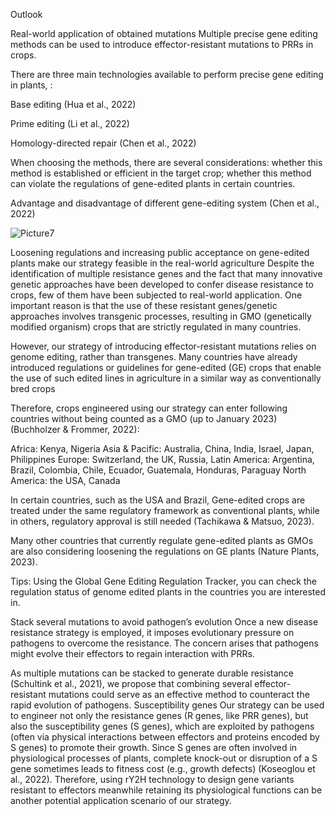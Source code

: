 Outlook

Real-world application of obtained mutations
Multiple precise gene editing methods can be used to introduce effector-resistant mutations to PRRs in crops.

There are three main technologies available to perform precise gene editing in plants, :

Base editing (Hua et al., 2022)

Prime editing (Li et al., 2022)

Homology-directed repair (Chen et al., 2022)


When choosing the methods, there are several considerations: whether this method is established or efficient in the target crop; whether this method can violate the regulations of gene-edited plants in certain countries.

Advantage and disadvantage of different gene-editing system
(Chen et al., 2022)




![Picture7](https://github.com/idec-teams/2023_Evolution_Suisse/assets/114056080/519ffb33-14e8-4742-ac5a-2c58b7d32e5a)



















Loosening regulations and increasing public acceptance on gene-edited plants make our strategy feasible in the real-world agriculture
Despite the identification of multiple resistance genes and the fact that many innovative genetic approaches have been developed to confer disease resistance to crops, few of them have been subjected to real-world application. One important reason is that the use of these resistant genes/genetic approaches involves transgenic processes, resulting in GMO (genetically modified organism) crops that are strictly regulated in many countries. 

However, our strategy of introducing effector-resistant mutations relies on genome editing, rather than transgenes. Many countries have already introduced regulations or guidelines for gene-edited (GE) crops that enable the use of such edited lines in agriculture in a similar way as conventionally bred crops 

Therefore, crops engineered using our strategy can enter following countries without being counted as a GMO (up to January 2023) (Buchholzer & Frommer, 2022):

Africa: Kenya, Nigeria
Asia & Pacific:  Australia, China, India, Israel, Japan, Philippines
Europe: Switzerland, the UK, Russia, 
Latin America: Argentina, Brazil, Colombia, Chile, Ecuador, Guatemala, Honduras, Paraguay
North America: the USA, Canada

In certain countries, such as the USA and Brazil, Gene-edited crops are treated under the same regulatory framework as conventional plants, while in others, regulatory approval is still needed (Tachikawa & Matsuo, 2023).

Many other countries that currently regulate gene-edited plants as GMOs are also considering loosening the regulations on GE plants (Nature Plants, 2023).



Tips: Using the Global Gene Editing Regulation Tracker, you can check the regulation status of genome edited plants in the countries you are interested in.


Stack several mutations to avoid pathogen’s evolution
Once a new disease resistance strategy is employed, it imposes evolutionary pressure on pathogens to overcome the resistance. The concern arises that pathogens might evolve their effectors to regain interaction with PRRs.

As multiple mutations can be stacked to generate durable resistance (Schultink et al., 2021), we propose that combining several effector-resistant mutations could serve as an effective method to counteract the rapid evolution of pathogens.
Susceptibility genes
Our strategy can be used to engineer not only the resistance genes (R genes, like PRR genes), but also the susceptibility genes (S genes), which are exploited by pathogens (often via physical interactions between effectors and proteins encoded by S genes) to promote their growth. Since S genes are often involved in physiological processes of plants, complete knock-out or disruption of a S gene sometimes leads to fitness cost (e.g., growth defects) (Koseoglou et al., 2022). Therefore, using rY2H technology to design gene variants resistant to effectors meanwhile retaining its physiological functions can be another potential application scenario of our strategy.



